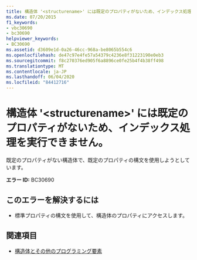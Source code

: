 ```yaml
---
title: 構造体 '<structurename>' には既定のプロパティがないため、インデックス処理を実行できません。
ms.date: 07/20/2015
f1_keywords:
- vbc30690
- bc30690
helpviewer_keywords:
- BC30690
ms.assetid: d3609e1d-0a26-46cc-968a-be8065b554c6
ms.openlocfilehash: de47c97e4fe57a54379c4236e8f31223190e0eb3
ms.sourcegitcommit: f8c270376ed905f6a8896ce0fe25b4f4b38ff498
ms.translationtype: MT
ms.contentlocale: ja-JP
ms.lasthandoff: 06/04/2020
ms.locfileid: "84412716"
---
```

# <a name="structure-structurename-cannot-be-indexed-because-it-has-no-default-property"></a>構造体 '\<structurename>' には既定のプロパティがないため、インデックス処理を実行できません。
既定のプロパティがない構造体で、既定のプロパティの構文を使用しようとしています。  
  
 **エラー ID:** BC30690  
  
## <a name="to-correct-this-error"></a>このエラーを解決するには  
  
- 標準プロパティの構文を使用して、構造体のプロパティにアクセスします。  
  
## <a name="see-also"></a>関連項目

- [構造体とその他のプログラミング要素](../programming-guide/language-features/data-types/structures-and-other-programming-elements.md)

